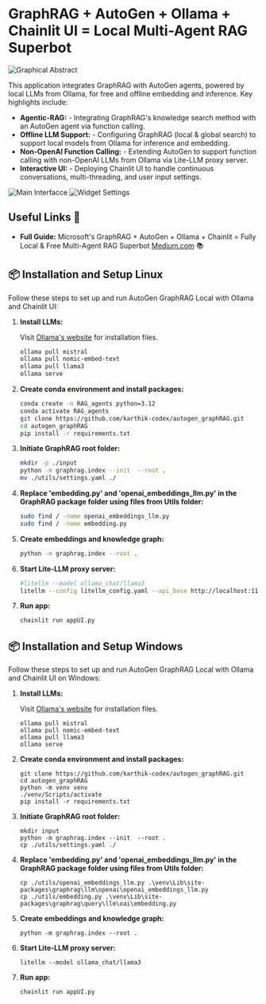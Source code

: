 # GraphRAG + AutoGen + Ollama + Chainlit UI = Local Multi-Agent RAG Superbot  

![Graphical Abstract](https://github.com/karthik-codex/autogen_graphRAG/blob/main/images/1721017707759.jpg?raw=true)

This application integrates GraphRAG with AutoGen agents, powered by local LLMs from Ollama, for free and offline embedding and inference. Key highlights include:
 - **Agentic-RAG:** - Integrating GraphRAG's knowledge search method with an AutoGen agent via function calling.
 - **Offline LLM Support:** - Configuring GraphRAG (local & global search) to support local models from Ollama for inference
 and embedding.
 - **Non-OpenAI Function Calling:** - Extending AutoGen to support function calling with non-OpenAI LLMs from Ollama via Lite-LLM proxy
server.
 - **Interactive UI:** - Deploying Chainlit UI to handle continuous conversations, multi-threading, and user input settings.

![Main Interfacce](https://github.com/karthik-codex/autogen_graphRAG/blob/main/images/UI1.webp?raw=true)
![Widget Settings](https://github.com/karthik-codex/autogen_graphRAG/blob/main/images/U2.webp?raw=true)

## Useful Links 🔗

- **Full Guide:** Microsoft's GraphRAG + AutoGen + Ollama + Chainlit = Fully Local & Free Multi-Agent RAG Superbot [Medium.com](https://medium.com/@karthik.codex/microsofts-graphrag-autogen-ollama-chainlit-fully-local-free-multi-agent-rag-superbot-61ad3759f06f) 📚

## 📦 Installation and Setup Linux

Follow these steps to set up and run AutoGen GraphRAG Local with Ollama and Chainlit UI:

1. **Install LLMs:**

    Visit [Ollama's website](https://ollama.com/) for installation files.

    ```bash
    ollama pull mistral
    ollama pull nomic-embed-text
    ollama pull llama3
    ollama serve
    ```

2. **Create conda environment and install packages:**
    ```bash
   conda create -n RAG_agents python=3.12
   conda activate RAG_agents
   git clone https://github.com/karthik-codex/autogen_graphRAG.git
   cd autogen_graphRAG
   pip install -r requirements.txt
    ```    
3. **Initiate GraphRAG root folder:**
    ```bash
    mkdir -p ./input
    python -m graphrag.index --init  --root .
    mv ./utils/settings.yaml ./
    ```      
4. **Replace 'embedding.py' and 'openai_embeddings_llm.py' in the GraphRAG package folder using files from Utils folder:**
    ```bash
    sudo find / -name openai_embeddings_llm.py
    sudo find / -name embedding.py
    ```      
5. **Create embeddings and knowledge graph:**
    ```bash
    python -m graphrag.index --root .
    ```         
6. **Start Lite-LLM proxy server:**
    ```bash
    #litellm --model ollama_chat/llama3
    litellm --config litellm_config.yaml --api_base http://localhost:11434
    ```    
7. **Run app:**
    ```bash
    chainlit run appUI.py
    ```                

## 📦 Installation and Setup Windows

Follow these steps to set up and run AutoGen GraphRAG Local with Ollama and Chainlit UI on Windows:

1. **Install LLMs:**

    Visit [Ollama's website](https://ollama.com/) for installation files.

    ```pwsh
    ollama pull mistral
    ollama pull nomic-embed-text
    ollama pull llama3
    ollama serve
    ```

2. **Create conda environment and install packages:**
    ```pwsh
    git clone https://github.com/karthik-codex/autogen_graphRAG.git
    cd autogen_graphRAG
    python -m venv venv
    ./venv/Scripts/activate
    pip install -r requirements.txt
    ```    
3. **Initiate GraphRAG root folder:**
    ```pwsh
    mkdir input
    python -m graphrag.index --init  --root .
    cp ./utils/settings.yaml ./
    ```      
4. **Replace 'embedding.py' and 'openai_embeddings_llm.py' in the GraphRAG package folder using files from Utils folder:**
    ```pwsh
    cp ./utils/openai_embeddings_llm.py .\venv\Lib\site-packages\graphrag\llm\openai\openai_embeddings_llm.py
    cp ./utils/embedding.py .\venv\Lib\site-packages\graphrag\query\llm\oai\embedding.py 
    ```      
5. **Create embeddings and knowledge graph:**
    ```pwsh
    python -m graphrag.index --root .
    ```         
6. **Start Lite-LLM proxy server:**
    ```pwsh
    litellm --model ollama_chat/llama3
    ```    
7. **Run app:**
    ```pwsh
    chainlit run appUI.py
    ```                
